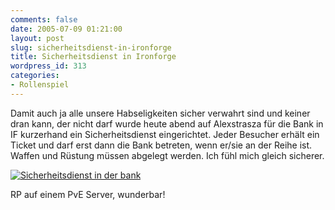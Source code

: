 ```yaml
---
comments: false
date: 2005-07-09 01:21:00
layout: post
slug: sicherheitsdienst-in-ironforge
title: Sicherheitsdienst in Ironforge
wordpress_id: 313
categories:
- Rollenspiel
---
```


Damit auch ja alle unsere Habseligkeiten sicher verwahrt sind und keiner dran kann, der nicht darf wurde heute abend auf Alexstrasza für die Bank in IF kurzerhand ein Sicherheitsdienst eingerichtet. Jeder Besucher erhält ein Ticket und darf erst dann die Bank betreten, wenn er/sie an der Reihe ist. Waffen und Rüstung müssen abgelegt werden. Ich fühl mich gleich sicherer.

[![Sicherheitsdienst in der bank](http://photos21.flickr.com/24561823_fb9bf8c6c7.jpg)](http://www.flickr.com/photos/walsweer/24561823/)

RP auf einem PvE Server, wunderbar!
